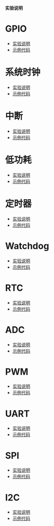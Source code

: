 **实验说明**

# GPIO

- [实验说明](./gpio.md)
- [示例代码](../../source/test/test_gpio.c)

# 系统时钟

- [实验说明]()
- [示例代码](../../source/test/test_clock.c)

# 中断

- [实验说明]()
- [示例代码](../../source/test/test_irq.c)

# 低功耗

- [实验说明]()
- [示例代码]()

# 定时器

- [实验说明]()
- [示例代码](../../source/test/test_timer.c)

# Watchdog

- [实验说明]()
- [示例代码](../../source/test/test_wdt.c)

# RTC

- [实验说明]()
- [示例代码](../../source/test/test_rtc.c)

# ADC

- [实验说明]()
- [示例代码](../../source/test/test_adc.c)

# PWM

- [实验说明](./pwm.md)
- [示例代码](../../source/test/test_pwm.c)

# UART

- [实验说明]()
- [示例代码](../../source/uart.c)

# SPI

- [实验说明]()
- [示例代码](../../source/test/test_spi.c)

# I2C

- [实验说明]()
- [示例代码](../../source/test/test_i2c.c)
